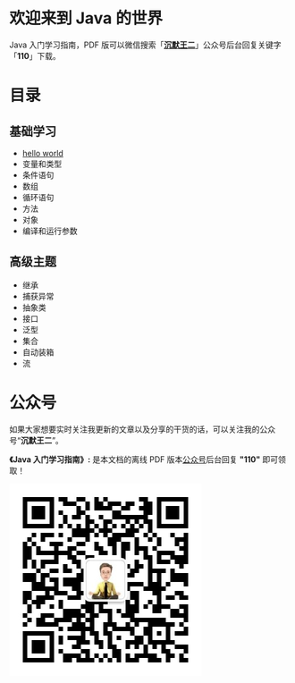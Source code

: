 # 欢迎来到 Java 的世界

Java 入门学习指南，PDF 版可以微信搜索「[**沉默王二**](#公众号)」公众号后台回复关键字「**110**」下载。

# 目录

## 基础学习

- [hello world](docs/hellowrold.md)
- 变量和类型
- 条件语句
- 数组
- 循环语句
- 方法
- 对象
- 编译和运行参数

## 高级主题

- 继承
- 捕获异常
- 抽象类
- 接口
- 泛型
- 集合
- 自动装箱
- 流

# 公众号

如果大家想要实时关注我更新的文章以及分享的干货的话，可以关注我的公众号“**沉默王二**”。

**《Java 入门学习指南》:** 是本文档的离线 PDF 版本[公众号](#公众号)后台回复 **"110"** 即可领取！

![我的公众号](images/cmower.jpg)
